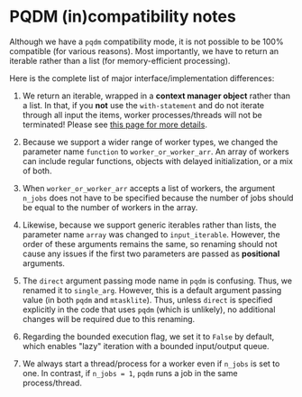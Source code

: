 # PQDM (in)compatibility notes

Although we have a `pqdm` compatibility mode, it is not possible to be 100% compatible (for various reasons). Most importantly, we have to return an iterable rather than a list (for memory-efficient processing).

Here is the complete list of major interface/implementation differences:

1. We return an iterable, wrapped in a **context manager object** rather than a list. In that, if you **not** use the `with-statement` and do not iterate through all input the items, worker processes/threads will not be terminated! Please see [this page for more details](docs/context_manager_and_resource_leakage.md).

2. Because we support a wider range of worker types, we changed the parameter name `function` to `worker_or_worker_arr`. An array of workers can include regular functions, objects with delayed initialization, or a mix of both. 

4. When `worker_or_worker_arr` accepts a list of workers, the argument `n_jobs` does not have to be specified because the number of jobs should be equal to the number of workers in the array.

5. Likewise, because we support generic iterables rather than lists, the parameter name `array` was changed to `input_iterable`. However, the order of these arguments remains the same, so renaming should not cause any issues if the first two parameters are passed as **positional** arguments.

5. The `direct` argument passing mode name in `pqdm` is confusing. Thus, we renamed it to `single_arg`. However, this is a default argument passing value (in both `pqdm` and `mtasklite`). Thus, unless `direct` is specified explicitly in the code that uses `pqdm` (which is unlikely), no additional changes will be required due to this renaming.

6. Regarding the bounded execution flag, we set it to `False` by default, which enables "lazy" iteration with a bounded input/output queue.

8. We always start a thread/process for a worker even if `n_jobs` is set to one. In contrast, if `n_jobs = 1`, `pqdm` runs a job in the same process/thread.

